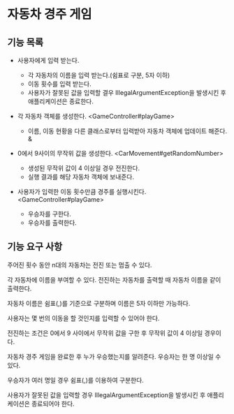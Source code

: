 # 자동차 경주 게임

## 기능 목록

- 사용자에게 입력 받는다. <UserInput>
  - 각 자동차의 이름을 입력 받는다.(쉼표로 구분, 5자 이하) <carName>
  - 이동 횟수를 입력 받는다. <carMovementCount>
  - 사용자가 잘못된 값을 입력할 결우 IllegalArgumentException을 발생시킨 후 애플리케이션은 종료한다. <processException>

- 각 자동차 객체를 생성한다. <GameController#playGame>
  - 이름, 이동 현황을 다른 클래스로부터 입력받아 자동차 객체에 업데이트 해준다. <updateName>&<updatePosition>

- 0에서 9사이의 무작위 값을 생성한다. <CarMovement#getRandomNumber>
  - 생성된 무작위 값이 4 이상일 경우 전진한다. <isAboveFour>
  - 실행 결과를 해당 자동차 객체에 보내준다.

- 사용자가 입력한 이동 횟수만큼 경주를 실행시킨다. <GameController#playGame>
  - 우승자를 구한다.
  - 우승자를 출력한다.

## 기능 요구 사항

주어진 횟수 동안 n대의 자동차는 전진 또는 멈출 수 있다.

각 자동차에 이름을 부여할 수 있다. 전진하는 자동차를 출력할 때 자동차 이름을 같이 출력한다.

자동차 이름은 쉼표(,)를 기준으로 구분하며 이름은 5자 이하만 가능하다.

사용자는 몇 번의 이동을 할 것인지를 입력할 수 있어야 한다.

전진하는 조건은 0에서 9 사이에서 무작위 값을 구한 후 무작위 값이 4 이상일 경우이다.

자동차 경주 게임을 완료한 후 누가 우승했는지를 알려준다. 우승자는 한 명 이상일 수 있다.

우승자가 여러 명일 경우 쉼표(,)를 이용하여 구분한다.

사용자가 잘못된 값을 입력할 경우 IllegalArgumentException을 발생시킨 후 애플리케이션은 종료되어야 한다.
